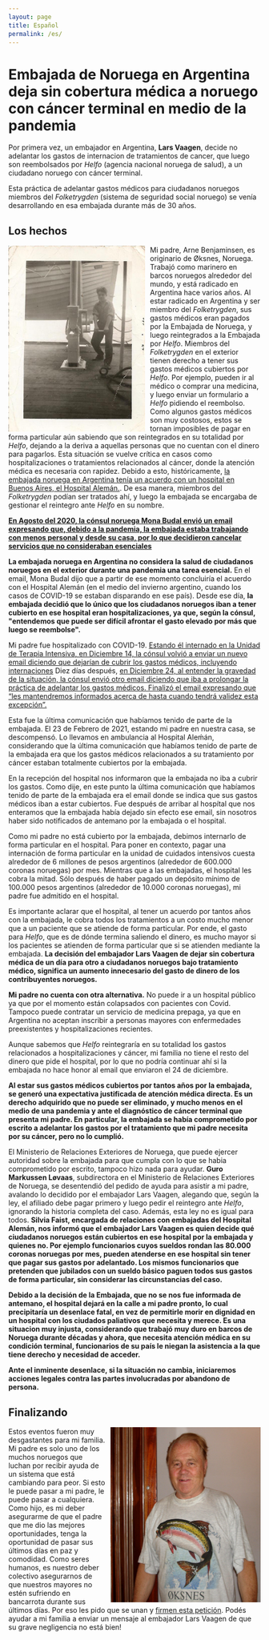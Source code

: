 ```yaml
---
layout: page
title: Español
permalink: /es/
---
```


# Embajada de Noruega en Argentina deja sin cobertura médica a noruego con cáncer terminal en medio de la pandemia

Por primera vez, un embajador en Argentina, **Lars Vaagen**, decide no adelantar los gastos de internacion de tratamientos de cancer, que luego son reembolsados por *Helfo* (agencia nacional noruega de salud), a un ciudadano noruego con cáncer terminal.

Esta práctica de adelantar gastos médicos para ciudadanos noruegos miembros del *Folketrygden* (sistema de seguridad social noruego) se venía desarrollando en esa embajada durante más de 30 años.

## Los hechos
<img src='images/Arne_Working.jpg' alt='missing' width="273" height="372" align="left" style="padding-right: 10px;"/>

Mi padre, Arne Benjaminsen, es originario de Øksnes, Noruega. Trabajó como marinero en barcos noruegos alrededor del mundo, y está radicado en Argentina hace varios años.
Al estar radicado en Argentina y ser miembro del *Folketrygden*, sus gastos médicos eran pagados por la Embajada de Noruega, y luego reintegrados a la Embajada por *Helfo*. Miembros del *Folketrygden* en el exterior tienen derecho a tener sus gastos médicos cubiertos por *Helfo*. Por ejemplo, pueden ir al médico o comprar una medicina, y luego enviar un formulario a *Helfo* pidiendo el reembolso. Como algunos gastos médicos son muy costosos, estos se tornan imposibles de pagar en forma particular aún sabiendo que son reintegrados en su totalidad por *Helfo*, dejando a la deriva a aquellas personas que no cuentan con el dinero para pagarlos. Esta situación se vuelve crítica en casos como hospitalizaciones o tratamientos relacionados al cáncer, donde la atención médica es necesaria con rapidez. Debido a esto, históricamente, <a href="https://www.hospitalaleman.org.ar/nuestro-hospital/atencion/coberturas-medicas/" target="_blank" rel="noopener noreferrer">la embajada noruega en Argentina tenía un acuerdo con un hospital en Buenos Aires, el Hospital Alemán.</a>. De esa manera, miembros del *Folketrygden* podían ser tratados ahí, y luego la embajada se encargaba de gestionar el reintegro ante *Helfo* en su nombre. 

**<a href="https://github.com/helparne/helparne.github.io/raw/master/1_Email_28_August_2020_Spanish.pdf" target="_blank" rel="noopener noreferrer">En Agosto del 2020, la cónsul noruega Mona Budal envió un email expresando que, debido a la pandemia, la embajada estaba trabajando con menos personal y desde su casa, por lo que decidieron cancelar servicios que no consideraban esenciales</a>**

**La embajada noruega en Argentina no considera la salud de ciudadanos noruegos en el exterior durante una pandemia una tarea esencial.** En el email, Mona Budal dijo que a partir de ese momento concluiría el acuerdo con el Hospital Alemán (en el medio del invierno argentino, cuando los casos de COVID-19 se estaban disparando en ese país). Desde ese día, **la embajada decidió que lo único que los ciudadanos noruegos iban a tener cubierto en ese hospital eran hospitalizaciones, ya que, según la cónsul, "entendemos que puede ser difícil afrontar el gasto elevado por más que luego se reembolse".**

Mi padre fue hospitalizado con COVID-19. <a href="https://github.com/helparne/helparne.github.io/raw/master/2_Email_14_December_2020_Spanish.pdf" target="_blank" rel="noopener noreferrer">Estando él internado en la Unidad de Terapia Intensiva, en Diciembre 14, la cónsul volvió a enviar un nuevo email diciendo que dejarían de cubrir los gastos médicos, incluyendo internaciones</a> Diez días después, <a href="https://github.com/helparne/helparne.github.io/raw/master/3_Email_24_December_2020_Spanish.pdf" target="_blank" rel="noopener noreferrer">en Diciembre 24, al entender la gravedad de la situación, la cónsul envió otro email diciendo que iba a prolongar la práctica de adelantar los gastos médicos. Finalizó el email expresando que “les mantendremos informados acerca de hasta cuando tendrá validez esta excepción”.</a>

Esta fue la última comunicación que habíamos tenido de parte de la embajada. El 23 de Febrero de 2021, estando mi padre en nuestra casa, se descompensó. Lo llevamos en ambulancia al Hospital Aleḿán, considerando que la última comunicación que habíamos tenido de parte de la embajada era que los gastos médicos relacionados a su tratamiento por cáncer estaban totalmente cubiertos por la embajada.

En la recepción del hospital nos informaron que la embajada no iba a cubrir los gastos. Como dije, en este punto la última comunicación que habíamos tenido de parte de la embajada era el email donde se indica que sus gastos médicos iban a estar cubiertos. Fue después de arribar al hospítal que nos enteramos que la embajada había dejado sin efecto ese email, sin nosotros haber sido notificados de antemano por la embajada o el hospital.

Como mi padre no está cubierto por la embajada, debimos internarlo de forma particular en el hospital. Para poner en contexto, pagar una internación de forma particular en la unidad de cuidados intensivos cuesta alrededor de 6 millones de pesos argentinos (alrededor de 600.000 coronas noruegas) por mes. Mientras que a las embajadas, el hospital les cobra la mitad. Sólo después de haber pagado un depósito mínimo de 100.000 pesos argentinos (alrededor de 10.000 coronas noruegas), mi padre fue admitido en el hospital.

Es importante aclarar que el hospital, al tener un acuerdo por tantos años con la embajada, le cobra todos los tratamientos a un costo mucho menor que a un paciente que se atiende de forma particular. Por ende, el gasto para *Helfo*, que es de dónde termina saliendo el dinero, es mucho mayor si los pacientes se atienden de forma particular que si se atienden mediante la embajada. **La decisión del embajador Lars Vaagen de dejar sin cobertura médica de un día para otro a ciudadanos noruegos bajo tratamiento médico, significa un aumento innecesario del gasto de dinero de los contribuyentes noruegos.**

**Mi padre no cuenta con otra alternativa.** No puede ir a un hospital público ya que por el momento están colapsados con pacientes con Covid. Tampoco puede contratar un servicio de medicina prepaga, ya que en Argentina no aceptan inscribir a personas mayores con enfermedades preexistentes y hospitalizaciones recientes.

Aunque sabemos que *Helfo* reintegraría en su totalidad los gastos relacionados a hospitalizaciones y cáncer, mi familia no tiene el resto del dinero que pide el hospital, por lo que no podría continuar ahí si la embajada no hace honor al email que enviaron el 24 de diciembre.

**Al estar sus gastos médicos cubiertos por tantos años por la embajada, se generó una expectativa justificada de atención médica  directa. Es un derecho adquirido que no puede ser eliminado, y mucho menos en el medio de una pandemia y ante el diagnóstico de cáncer terminal que presenta mi padre. En particular, la embajada se había comprometido por escrito a adelantar los gastos por el tratamiento que mi padre necesita por su cáncer, pero no lo cumplió.**

El Ministerio de Relaciones Exteriores de Noruega, que puede ejercer autoridad sobre la embajada para que cumpla con lo que se habia comprometido por escrito, tampoco hizo nada para ayudar. **Guro Markussen Løvaas**, subdirectora en el Ministerio de Relaciones Exteriores de Noruega, se desentendió del pedido de ayuda para asistir a mi padre, avalando lo decidido por el embajador Lars Vaagen, alegando que, según la ley, el afiliado debe pagar primero y luego pedir el reintegro ante *Helfo*, ignorando la historia completa del caso. Además, esta ley no es igual para todos. **Silvia Faist, encargada de relaciones con embajadas del Hospital Alemán, nos informó que el embajador Lars Vaagen es quien decide qué ciudadanos noruegos están cubiertos en ese hospital por la embajada y quienes no. Por ejemplo funcionarios cuyos sueldos rondan las 80.000 coronas noruegas por mes, pueden atenderse en ese hospital sin tener que pagar sus gastos por adelantado. Los mismos funcionarios que pretenden que jubilados con un sueldo básico paguen todos sus gastos de forma particular, sin considerar las circunstancias del caso.**

**Debido a la decisión de la Embajada, que no se nos fue informada de antemano, el hospital dejará en la calle a mi padre pronto, lo cual precipitaría un desenlace fatal, en vez de permitirle morir en dignidad en un hospital con los ciudados paliativos que necesita y merece. Es una situacion muy injusta, considerando que trabajó muy duro en barcos de Noruega durante décadas y ahora, que necesita atención médica en su condición terminal, funcionarios de su país le niegan la asistencia a la que tiene derecho y necesidad de acceder.**

**Ante el inminente desenlace, si la situación no cambia, iniciaremos acciones legales contra las partes involucradas por abandono de persona.**

## Finalizando

<img src='images/Arne_home.jpg' alt='missing' width="300" height="350" align="right" style="padding-left: 10px;"/>

Estos eventos fueron muy desgastantes para mi familia. Mi padre es solo uno de los muchos noruegos que luchan por recibir ayuda de un sistema que está cambiando para peor. Si esto le puede pasar a mi padre, le puede pasar a cualquiera. Como hijo, es mi deber asegurarme de que el padre que me dio las mejores oportunidades, tenga la oportunidad de pasar sus últimos días en paz y comodidad. Como seres humanos, es nuestro deber colectivo asegurarnos de que nuestros mayores no estén sufriendo en bancarrota durante sus últimos días. Por eso les pido que se unan y <a href="https://www.change.org/p/norwegian-embassy-in-argentina-return-medical-coverage-to-a-norwegian-citizen-in-argentina" target="_blank" rel="noopener noreferrer">firmen esta petición</a>. Podés ayudar a mi familia a enviar un mensaje al embajador Lars Vaagen de que su grave negligencia no está bien!


